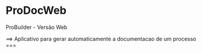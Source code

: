 # ProDocWeb
ProBuilder - Versão Web


==> Aplicativo para gerar automaticamente a documentacao de um processo ===
